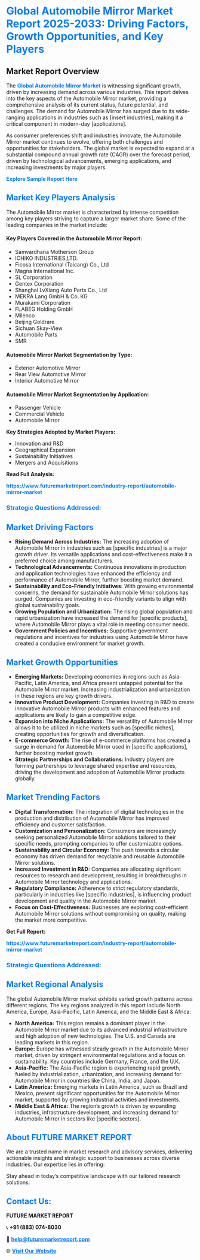 <h1 style="color: #007BFF;">Global Automobile Mirror Market Report 2025-2033: Driving Factors, Growth Opportunities, and Key Players</h1>

<section id="overview">
<h2>Market Report Overview</h2>
<p>The <a href="https://www.futuremarketreport.com/industry-report/automobile-mirror-market" style="color: #007BFF; text-decoration: none;"><strong>Global Automobile Mirror Market</strong></a> is witnessing significant growth, driven by increasing demand across various industries. This report delves into the key aspects of the Automobile Mirror market, providing a comprehensive analysis of its current status, future potential, and challenges. The demand for Automobile Mirror has surged due to its wide-ranging applications in industries such as [insert industries], making it a critical component in modern-day [applications].</p>
<p>As consumer preferences shift and industries innovate, the Automobile Mirror market continues to evolve, offering both challenges and opportunities for stakeholders. The global market is expected to expand at a substantial compound annual growth rate (CAGR) over the forecast period, driven by technological advancements, emerging applications, and increasing investments by major players.</p>
</section>

<section id="overview">
<p><a href="https://www.futuremarketreport.com/request-sample/reportId=126243" style="color: #007BFF; text-decoration: none;"><strong>Explore Sample Report Here</strong></a></p>
</section>

<section id="key-players">
<h2 style="color: #007BFF;">Market Key Players Analysis</h2>
<p>The Automobile Mirror market is characterized by intense competition among key players striving to capture a larger market share. Some of the leading companies in the market include:</p>
<h4>Key Players Covered in the Automobile Mirror Report:</h4>
<ul><li>Samvardhana Motherson Group</li><li>ICHIKO INDUSTRIES,LTD.</li><li>Ficosa International (Taicang) Co., Ltd</li><li>Magna International Inc.</li><li>SL Corporation</li><li>Gentex Corporation</li><li>Shanghai LvXiang Auto Parts Co., Ltd</li><li>MEKRA Lang GmbH &amp; Co. KG</li><li>Murakami Corporation</li><li>FLABEG Holding GmbH</li><li>Milenco</li><li>Beijing Goldrare</li><li>Sichuan Skay-View</li><li>Automobile Parts</li><li>SMR</li></ul>
<h4>Automobile Mirror Market Segmentation by Type:</h4>
<ul><li>Exterior Automotive Mirror</li><li>Rear View Automotive Mirror</li><li>Interior Automotive Mirror</li></ul>

<h4>Automobile Mirror Market Segmentation by Application:</h4>
<ul><li>Passenger Vehicle</li><li>Commercial Vehicle</li><li>Automobile Mirror</li></ul>
<p><strong>Key Strategies Adopted by Market Players:</strong></p>
<ul>
<li>Innovation and R&D</li>
<li>Geographical Expansion</li>
<li>Sustainability Initiatives</li>
<li>Mergers and Acquisitions</li>
</ul>
</section>

<section>
<p><strong>Read Full Analysis: </strong></p><a href="https://www.futuremarketreport.com/industry-report/automobile-mirror-market" style="color: #007BFF; text-decoration: none;"><strong>https://www.futuremarketreport.com/industry-report/automobile-mirror-market</strong></a>
<h3 style="color: #007BFF;">Strategic Questions Addressed:</h3>
</section>

<section id="driving-factors">
<h2 style="color: #007BFF;">Market Driving Factors</h2>
<ul>
<li><strong>Rising Demand Across Industries:</strong> The increasing adoption of Automobile Mirror in industries such as [specific industries] is a major growth driver. Its versatile applications and cost-effectiveness make it a preferred choice among manufacturers.</li>
<li><strong>Technological Advancements:</strong> Continuous innovations in production and application technologies have enhanced the efficiency and performance of Automobile Mirror, further boosting market demand.</li>
<li><strong>Sustainability and Eco-Friendly Initiatives:</strong> With growing environmental concerns, the demand for sustainable Automobile Mirror solutions has surged. Companies are investing in eco-friendly variants to align with global sustainability goals.</li>
<li><strong>Growing Population and Urbanization:</strong> The rising global population and rapid urbanization have increased the demand for [specific products], where Automobile Mirror plays a vital role in meeting consumer needs.</li>
<li><strong>Government Policies and Incentives:</strong> Supportive government regulations and incentives for industries using Automobile Mirror have created a conducive environment for market growth.</li>
</ul>
</section>

<section id="growth-opportunities">
<h2 style="color: #007BFF;">Market Growth Opportunities</h2>
<ul>
<li><strong>Emerging Markets:</strong> Developing economies in regions such as Asia-Pacific, Latin America, and Africa present untapped potential for the Automobile Mirror market. Increasing industrialization and urbanization in these regions are key growth drivers.</li>
<li><strong>Innovative Product Development:</strong> Companies investing in R&D to create innovative Automobile Mirror products with enhanced features and applications are likely to gain a competitive edge.</li>
<li><strong>Expansion into Niche Applications:</strong> The versatility of Automobile Mirror allows it to be utilized in niche markets such as [specific niches], creating opportunities for growth and diversification.</li>
<li><strong>E-commerce Growth:</strong> The rise of e-commerce platforms has created a surge in demand for Automobile Mirror used in [specific applications], further boosting market growth.</li>
<li><strong>Strategic Partnerships and Collaborations:</strong> Industry players are forming partnerships to leverage shared expertise and resources, driving the development and adoption of Automobile Mirror products globally.</li>
</ul>
</section>

<section id="trending-factors">
<h2 style="color: #007BFF;">Market Trending Factors</h2>
<ul>
<li><strong>Digital Transformation:</strong> The integration of digital technologies in the production and distribution of Automobile Mirror has improved efficiency and customer satisfaction.</li>
<li><strong>Customization and Personalization:</strong> Consumers are increasingly seeking personalized Automobile Mirror solutions tailored to their specific needs, prompting companies to offer customizable options.</li>
<li><strong>Sustainability and Circular Economy:</strong> The push towards a circular economy has driven demand for recyclable and reusable Automobile Mirror solutions.</li>
<li><strong>Increased Investment in R&D:</strong> Companies are allocating significant resources to research and development, resulting in breakthroughs in Automobile Mirror technology and applications.</li>
<li><strong>Regulatory Compliance:</strong> Adherence to strict regulatory standards, particularly in industries like [specific industries], is influencing product development and quality in the Automobile Mirror market.</li>
<li><strong>Focus on Cost-Effectiveness:</strong> Businesses are exploring cost-efficient Automobile Mirror solutions without compromising on quality, making the market more competitive.</li>
</ul>
</section>

<section>
<p><strong>Get Full Report: </strong></p><a href="https://www.futuremarketreport.com/industry-report/automobile-mirror-market" style="color: #007BFF; text-decoration: none;"><strong>https://www.futuremarketreport.com/industry-report/automobile-mirror-market</strong></a>
<h3 style="color: #007BFF;">Strategic Questions Addressed:</h3>
</section>


<section id="regional-analysis">
<h2 style="color: #007BFF;">Market Regional Analysis</h2>
<p>The global Automobile Mirror market exhibits varied growth patterns across different regions. The key regions analyzed in this report include North America, Europe, Asia-Pacific, Latin America, and the Middle East & Africa:</p>
<ul>
<li><strong>North America:</strong> This region remains a dominant player in the Automobile Mirror market due to its advanced industrial infrastructure and high adoption of new technologies. The U.S. and Canada are leading markets in this region.</li>
<li><strong>Europe:</strong> Europe has witnessed steady growth in the Automobile Mirror market, driven by stringent environmental regulations and a focus on sustainability. Key countries include Germany, France, and the U.K.</li>
<li><strong>Asia-Pacific:</strong> The Asia-Pacific region is experiencing rapid growth, fueled by industrialization, urbanization, and increasing demand for Automobile Mirror in countries like China, India, and Japan.</li>
<li><strong>Latin America:</strong> Emerging markets in Latin America, such as Brazil and Mexico, present significant opportunities for the Automobile Mirror market, supported by growing industrial activities and investments.</li>
<li><strong>Middle East & Africa:</strong> The region’s growth is driven by expanding industries, infrastructure development, and increasing demand for Automobile Mirror in sectors like [specific sectors].</li>
</ul>
</section>

<footer>
<h2 style="color: #007BFF;">About FUTURE MARKET REPORT</h2>
<p>We are a trusted name in market research and advisory services, delivering actionable insights and strategic support to businesses across diverse industries. Our expertise lies in offering:</p>

<p>Stay ahead in today’s competitive landscape with our tailored research solutions.</p>

<h2 style="color: #007BFF;">Contact Us:</h2>
<p><strong>FUTURE MARKET REPORT</strong></p>
<p>📞 <strong>+91 (883) 074-8030</strong></p>
<p>📧 <strong><a href="mailto:help@futuremarketreport.com" style="color: #007BFF;">help@futuremarketreport.com</a></strong></p>
<p>🌐 <strong><a href="https://www.futuremarketreport.com/" style="color: #007BFF;">Visit Our Website</a></strong></p>
</footer>